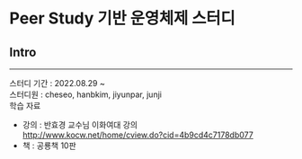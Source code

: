 # Peer Study 기반 운영체제 스터디  

## Intro
***
스터디 기간 : 2022.08.29 ~  
스터디원 : cheseo, hanbkim, jiyunpar, junji  
학습 자료  
- 강의 : 반효경 교수님 이화여대 강의  
	<http://www.kocw.net/home/cview.do?cid=4b9cd4c7178db077>
- 책 : 공룡책 10판

